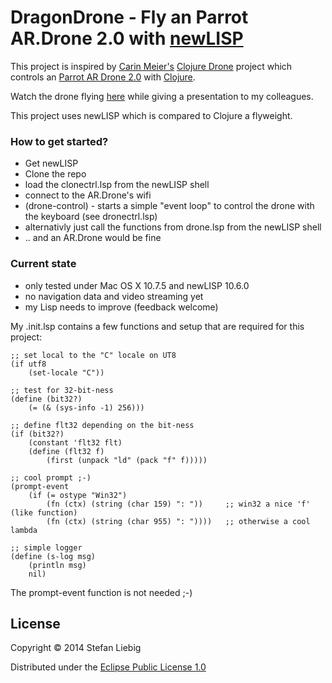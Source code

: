 # DragonDrone - Fly an Parrot AR.Drone 2.0 with [newLISP](http://www.newlisp.org/)

This project is inspired by [Carin Meier's](http://gigasquidsoftware.com/#/about/index) [Clojure Drone](https://github.com/gigasquid/clj-drone) project which controls an [Parrot AR Drone 2.0](http://ardrone2.parrot.com/) with [Clojure](http://clojure.org/).

Watch the drone flying [here](https://copy.com/uipqcYsWL9jwTQ4b) while giving a presentation to my colleagues.

This project uses newLISP which is compared to Clojure a flyweight.


### How to get started?

* Get newLISP
* Clone the repo
* load the clonectrl.lsp from the newLISP shell
* connect to the AR.Drone's wifi
* (drone-control) - starts a simple "event loop" to control the drone with the keyboard (see dronectrl.lsp)
* alternativly just call the functions from drone.lsp from the newLISP shell
* .. and an AR.Drone would be fine

### Current state

* only tested under Mac OS X 10.7.5 and newLISP 10.6.0
* no navigation data and video streaming yet
* my Lisp needs to improve (feedback welcome)

My .init.lsp contains a few functions and setup that are required for this project:

	;; set local to the "C" locale on UT8
	(if utf8
		(set-locale "C"))
	
	;; test for 32-bit-ness
	(define (bit32?)
		(= (& (sys-info -1) 256)))
	
	;; define flt32 depending on the bit-ness
	(if (bit32?)
		(constant 'flt32 flt)
		(define (flt32 f)
			(first (unpack "ld" (pack "f" f)))))
	
	;; cool prompt ;-)
	(prompt-event
		(if (= ostype "Win32")
			(fn (ctx) (string (char 159) ": "))     ;; win32 a nice 'f' (like function)
			(fn (ctx) (string (char 955) ": "))))   ;; otherwise a cool lambda
	
	;; simple logger
	(define (s-log msg)
		(println msg)
		nil)

 
The prompt-event function is not needed ;-)

## License

Copyright © 2014 Stefan Liebig

Distributed under the [Eclipse Public License 1.0](https://www.eclipse.org/legal/epl-v10.html)

